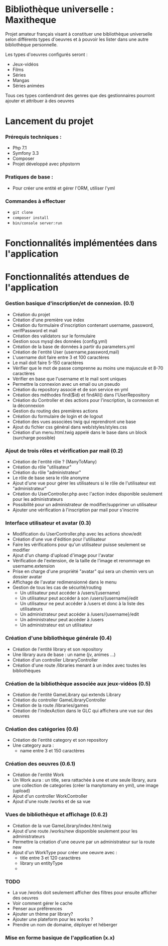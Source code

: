 Bibliothèque universelle : Maxitheque
==========

Projet amateur français visant à constituer une bibliothèque 
universelle selon différents types d'oeuvres et à pouvoir les lister dans
une autre bibliothèque personnelle.

Les types d'oeuvres configurés seront : 

- Jeux-vidéos
- Films
- Séries
- Mangas
- Séries animées

Tous ces types contiendront des genres que des gestionnaires 
pourront ajouter et attribuer à des oeuvres

# Lancement du projet

### Prérequis techniques : 

- Php 7.1
- Symfony 3.3
- Composer
- Projet développé avec phpstorm

### Pratiques de base : 

- Pour créer une entité et gérer l'ORM, utiliser l'yml

### Commandes à effectuer

- `git clone` 
- `composer install`
- `bin/console server:run`

# Fonctionnalités implémentées dans l'application

# Fonctionnalités attendues de l'application



### Gestion basique d'inscription/et de connexion. (0.1)

- Création du projet
- Création d'une première vue index
- Création du formulaire d'inscription contenant username, password, verifPassword et mail
- Création des validators sur le formulaire
- Gestion sous mysql des données (config.yml)
- Création de la base de données à partir du parameters.yml 
- Création de l'entité User (username,password,mail)
- L'username doit faire entre 3 et 100 caractères
- Le mail doit faire 5-150 caractères
- Vérifier que le mot de passe comprenne au moins une majuscule et 8-70 caractères
- Vérifier en base que l'username et le mail sont uniques
- Permettre la connexion avec un email ou un pseudo
- Création du repository associé et de son service en yml
- Création des méthodes find($id) et findAll() dans l'UserRepository
- Création du Controller et des actions pour l'inscription, la connexion et la déconnexion
- Gestion du routing des premières actions
- Création du formulaire de login et de logout
- Création des vues associées twig qui reprendront une base
- Ajout du fichier css général dans web/styles/styles.css
- Création d'un menu.html.twig appelé dans le base dans un block (surcharge possible)




### Ajout de trois rôles et vérification par mail (0.2)

- Création de l'entité rôle ?  (ManyToMany)
- Création du rôle "utilisateur"
- Création du rôle "administrateur"
- Le rôle de base sera le rôle anonyme
- Ajout d'une vue pour gérer les utilisateurs si le rôle de l'utilisateur est "administrateur"
- Création du UserController.php avec l'action index disponible seulement pour les administrateurs
- Possibilité pour un administrateur de modifier/supprimer un utilisateur
- Ajouter une vérification à l'inscription par mail pour s'inscrire

### Interface utilisateur et avatar (0.3)

- Modification du UserController.php avec les actions show/edit
- Création d'une vue d'édition pour l'utilisateur
- Faire les vérifications pour qu'un utilisateur puisse seulement se modifier
- Ajout d'un champ d'upload d'image pour l'avatar
- Vérification de l'extension, de la taille de l'image et renommage en username.extension
- Prise en charge d'une propriété "avatar" qui sera un chemin vers un dossier avatar
- Affichage de l'avatar redimensionné dans le menu
- Gestion de tous les cas de sécurité/routing
  - Un utilisateur peut accéder à /users/{username} 
  - Un utilisateur peut accéder à son /users/{username}/edit
  - Un utilisateur ne peut accéder à /users et donc à la liste des utilisateurs
  - Un administrateur peut accéder à /users/{username}/edit
  - Un administrateur peut accéder à /users
  - Un administrateur est un utilisateur
  

  
### Création d'une bibliothèque générale (0.4)

- Création de l'entité library et son repository
- Une library aura de base : un name (jv, animes ...) 
- Création d'un controller LibraryController
- Création d'une route /libraries menant à un index avec toutes les bibliothèques 

### Création de la bibliothèque associée aux jeux-vidéos (0.5)

- Création de l'entité GameLibrary qui extends Library
- Création du controller GameLibraryController
- Création de la route /libraries/games
- Création de l'indexAction dans le GLC qui affichera une vue sur des oeuvres


### Création des catégories (0.6)

- Création de l'entité category et son repository
- Une category aura : 
  - name entre 3 et 150 caractères

### Création des oeuvres (0.6.1)

- Création de l'entité Work
- Un Work aura : un title, sera rattachée à une et une seule library, 
aura une collection de categories (créer la manytomany en yml), une image (upload)
- Ajout d'un controller WorkController
- Ajout d'une route /works et de sa vue

### Vues de bibliothèque et affichage (0.6.2)

- Création de la vue GameLibrary/index.html.twig
- Ajout d'une route /works/new disponible seulement pour les administrateurs
- Permettre la création d'une oeuvre par un administrateur sur la route new
- Ajout d'un WorkType pour créer une oeuvre avec : 
  - title entre 3 et 120 caractères
  - library un entityType
  - 




### TODO 

- La vue /works doit seulement afficher des filtres pour ensuite afficher des oeuvres
- Voir comment gérer le cache
- Penser aux préférences
- Ajouter un thème par library?
- Ajouter une plateform pour les works ? 
- Prendre un nom de domaine, déployer et héberger


  
### Mise en forme basique de l'application (x.x)

